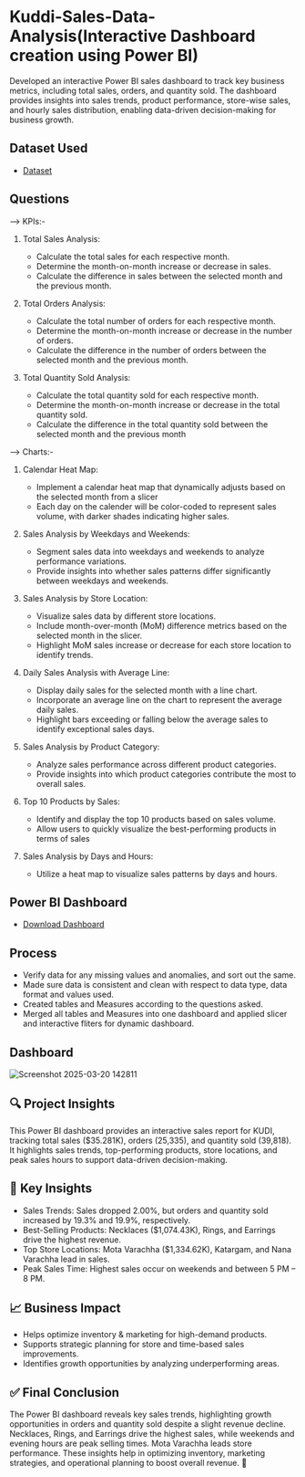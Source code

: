 # Kuddi-Sales-Data-Analysis(Interactive Dashboard creation using Power BI)
Developed an interactive Power BI sales dashboard to track key business metrics, including total sales, orders, and quantity sold. The dashboard provides insights into sales trends, product performance, store-wise sales, and hourly sales distribution, enabling data-driven decision-making for business growth.

## Dataset Used
- <a href="https://github.com/shrustijasani/Data_Analsis_Dashboard/blob/main/Kuddi%20Sales.xlsx">Dataset</a>

## Questions 

--> KPIs:-

1. Total Sales Analysis:
    - Calculate the total sales for each respective month.
    - Determine the month-on-month increase or decrease in sales.
    - Calculate the difference in sales between the selected month and the previous month.

2. Total Orders Analysis:
    - Calculate the total number of orders for each respective month.
    - Determine the month-on-month increase or decrease in the number of orders.
    - Calculate the difference in the number of orders between the selected month and the previous month.

3. Total Quantity Sold Analysis:
    - Calculate the total quantity sold for each respective month.
    - Determine the month-on-month increase or decrease in the total quantity sold.
    - Calculate the difference in the total quantity sold between the selected month and the previous month

--> Charts:-

1. Calendar Heat Map:
    - Implement a calendar heat map that dynamically adjusts based on the selected month from a slicer
    - Each day on the calender will be color-coded to represent sales volume, with darker shades indicating higher sales.
      
2. Sales Analysis by Weekdays and Weekends:
    - Segment sales data into weekdays and weekends to analyze performance variations.
    - Provide insights into whether sales patterns differ significantly between weekdays and weekends.

3. Sales Analysis by Store Location:
    - Visualize sales data by different store locations.
    - Include month-over-month (MoM) difference metrics based on the selected month in the slicer.
    - Highlight MoM sales increase or decrease for each store location to identify trends.
      
4. Daily Sales Analysis with Average Line:
    - Display daily sales for the selected month with a line chart.
    - Incorporate an average line on the chart to represent the average daily sales.
    - Highlight bars exceeding or falling below the average sales to identify exceptional sales days.
      
5. Sales Analysis by Product Category:
    - Analyze sales performance across different product categories.
    - Provide insights into which product categories contribute the most to overall sales.
      
6. Top 10 Products by Sales:
    - Identify and display the top 10 products based on sales volume.
    - Allow users to quickly visualize the best-performing products in terms of sales
      
7. Sales Analysis by Days and Hours:
    - Utilize a heat map to visualize sales patterns by days and hours.
  
## Power BI Dashboard 
- <a href="https://github.com/shrustijasani/Data_Analsis_Dashboard/blob/main/Kuddi%20Sales%20Power%20BI.pbix">Download Dashboard</a>

## Process
- Verify data for any missing values and anomalies, and sort out the same.
- Made sure data is consistent and clean with respect to data type, data format and values used.
- Created tables and Measures according to the questions asked.
- Merged all tables and Measures into one dashboard and applied slicer and interactive fliters for dynamic dashboard.

## Dashboard 
![Screenshot 2025-03-20 142811](https://github.com/user-attachments/assets/ee966bcf-280e-4326-b775-47edcea445bc)

## 🔍 Project Insights
This Power BI dashboard provides an interactive sales report for KUDI, tracking total sales ($35.281K), orders (25,335), and quantity sold (39,818). 
It highlights sales trends, top-performing products, store locations, and peak sales hours to support data-driven decision-making.

## 🚀 Key Insights
- Sales Trends: Sales dropped 2.00%, but orders and quantity sold increased by 19.3% and 19.9%, respectively.
- Best-Selling Products: Necklaces ($1,074.43K), Rings, and Earrings drive the highest revenue.
- Top Store Locations: Mota Varachha ($1,334.62K), Katargam, and Nana Varachha lead in sales.
- Peak Sales Time: Highest sales occur on weekends and between 5 PM – 8 PM.

## 📈 Business Impact
- Helps optimize inventory & marketing for high-demand products.
- Supports strategic planning for store and time-based sales improvements.
- Identifies growth opportunities by analyzing underperforming areas.

## ✅ Final Conclusion
The Power BI dashboard reveals key sales trends, highlighting growth opportunities in orders and quantity sold despite a slight revenue decline. Necklaces, Rings, and Earrings drive the highest sales, while weekends and evening hours are peak selling times. Mota Varachha leads store performance. These insights help in optimizing inventory, marketing strategies, and operational planning to boost overall revenue. 🚀
